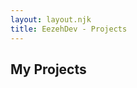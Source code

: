```yaml
---
layout: layout.njk
title: EezehDev - Projects
---
```


<section class="projects">
  <h2>My Projects</h2>
</section>